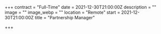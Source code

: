 +++
contract = "Full-Time"
date = 2021-12-30T21:00:00Z
description = ""
image = ""
image_webp = ""
location = "Remote"
start = 2021-12-30T21:00:00Z
title = "Partnership Manager"

+++
